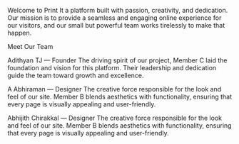 Welcome to Print It a platform built with passion, creativity, and dedication. Our mission is to provide a seamless and engaging online experience for our visitors, and our small but powerful team works tirelessly to make that happen.

Meet Our Team

Adithyan TJ — Founder
The driving spirit of our project, Member C laid the foundation and vision for this platform. Their leadership and dedication guide the team toward growth and excellence.

A Abhiraman — Designer
The creative force responsible for the look and feel of our site. Member B blends aesthetics with functionality, ensuring that every page is visually appealing and user-friendly.

Abhijith Chirakkal — Designer
The creative force responsible for the look and feel of our site. Member B blends aesthetics with functionality, ensuring that every page is visually appealing and user-friendly.
